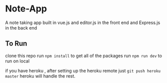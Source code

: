# Note-App

A note taking app built in vue.js and editor.js in the front end and Express.js in the back end

## To Run
clone this repo 
run `npm install` to get all of the packages
run `npm run dev` to run on local 

if you have heroku , after setting up the heroku remote just `git push heroku master` heroku will handle the rest.

